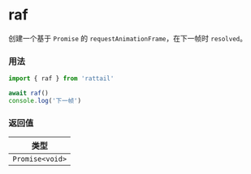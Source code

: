 # raf

创建一个基于 `Promise` 的 `requestAnimationFrame`，在下一帧时 `resolved`。

### 用法

```ts
import { raf } from 'rattail'

await raf()
console.log('下一帧')
```

### 返回值

| 类型            |
| --------------- |
| `Promise<void>` |

